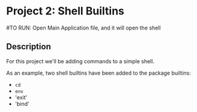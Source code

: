 # Project 2: Shell Builtins

#TO RUN: Open Main Application file, and it will open the shell

## Description

For this project we'll be adding commands to a simple shell. 

As an example, two shell builtins have been added to the package builtins:

- `cd`
- `env`
- 'exit'
- 'bind'
